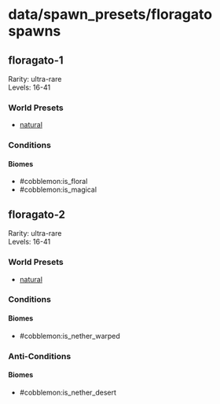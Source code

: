 # data/spawn_presets/floragato spawns  
  
## floragato-1  
Rarity: ultra-rare  
Levels: 16-41  
  
### World Presets  
* [natural](/data/world_presets/natural.md)  
  
### Conditions  
  
#### Biomes  
  * #cobblemon:is_floral
  * #cobblemon:is_magical
  
  
## floragato-2  
Rarity: ultra-rare  
Levels: 16-41  
  
### World Presets  
* [natural](/data/world_presets/natural.md)  
  
### Conditions  
  
#### Biomes  
  * #cobblemon:is_nether_warped
  
  
### Anti-Conditions  
  
#### Biomes  
  * #cobblemon:is_nether_desert
  
